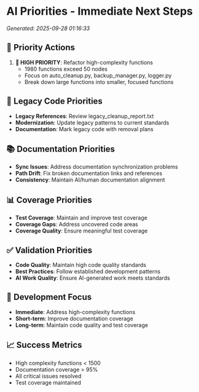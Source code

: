 # AI Priorities - Immediate Next Steps
*Generated: 2025-09-28 01:16:33*

## 🎯 Priority Actions
1. **🔴 HIGH PRIORITY**: Refactor high-complexity functions
   - 1980 functions exceed 50 nodes
   - Focus on auto_cleanup.py, backup_manager.py, logger.py
   - Break down large functions into smaller, focused functions

## 🧹 Legacy Code Priorities
- **Legacy References**: Review legacy_cleanup_report.txt
- **Modernization**: Update legacy patterns to current standards
- **Documentation**: Mark legacy code with removal plans

## 📚 Documentation Priorities
- **Sync Issues**: Address documentation synchronization problems
- **Path Drift**: Fix broken documentation links and references
- **Consistency**: Maintain AI/human documentation alignment

## 📊 Coverage Priorities
- **Test Coverage**: Maintain and improve test coverage
- **Coverage Gaps**: Address uncovered code areas
- **Coverage Quality**: Ensure meaningful test coverage

## ✅ Validation Priorities
- **Code Quality**: Maintain high code quality standards
- **Best Practices**: Follow established development patterns
- **AI Work Quality**: Ensure AI-generated work meets standards

## 🚀 Development Focus
- **Immediate**: Address high-complexity functions
- **Short-term**: Improve documentation coverage
- **Long-term**: Maintain code quality and test coverage

## 📈 Success Metrics
- High complexity functions < 1500
- Documentation coverage > 95%
- All critical issues resolved
- Test coverage maintained
